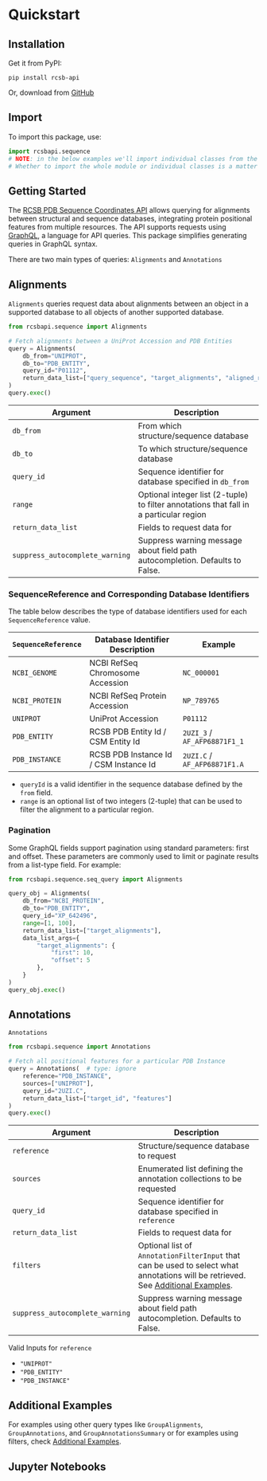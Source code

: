 # Quickstart

## Installation
Get it from PyPI:

    pip install rcsb-api

Or, download from [GitHub](https://github.com/rcsb/py-rcsb-api)

## Import
To import this package, use:
```python
import rcsbapi.sequence
# NOTE: in the below examples we'll import individual classes from the `sequence` module
# Whether to import the whole module or individual classes is a matter of preference
```

## Getting Started
<!-- TODO: can edit the below text -->
The [RCSB PDB Sequence Coordinates API](https://sequence-coordinates.rcsb.org/#sequence-coordinates-api) allows querying for alignments between structural and sequence databases, integrating protein positional features from multiple resources. The API supports requests using [GraphQL](https://graphql.org/), a language for API queries. This package simplifies generating queries in GraphQL syntax. 

<!-- TODO: Add chart of enumerated query structure/sequence databases -->

There are two main types of queries: `Alignments` and `Annotations`

## Alignments
`Alignments` queries request data about alignments between an object in a supported database to all objects of another supported database.

```python
from rcsbapi.sequence import Alignments

# Fetch alignments between a UniProt Accession and PDB Entities
query = Alignments(
    db_from="UNIPROT",
    db_to="PDB_ENTITY",
    query_id="P01112",
    return_data_list=["query_sequence", "target_alignments", "aligned_regions"]
)
query.exec()
```

| Argument  | Description|
| ----------|------------|
|`db_from`  |From which structure/sequence database|
|`db_to`    |To which structure/sequence database|
|`query_id` |Sequence identifier for database specified in `db_from`|
|`range`    |Optional integer list (2-tuple) to filter annotations that fall in a particular region|
|`return_data_list`|Fields to request data for|
|`suppress_autocomplete_warning`|Suppress warning message about field path autocompletion. Defaults to False.|

### SequenceReference and Corresponding Database Identifiers

The table below describes the type of database identifiers used for each `SequenceReference` value.

| `SequenceReference` | Database Identifier Description              | Example                        |
|---------------------|-----------------------------------------------|--------------------------------|
| `NCBI_GENOME`       | NCBI RefSeq Chromosome Accession              | `NC_000001`                    |
| `NCBI_PROTEIN`      | NCBI RefSeq Protein Accession                 | `NP_789765`                    |
| `UNIPROT`           | UniProt Accession                             | `P01112`                       |
| `PDB_ENTITY`        | RCSB PDB Entity Id / CSM Entity Id            | `2UZI_3` / `AF_AFP68871F1_1`   |
| `PDB_INSTANCE`      | RCSB PDB Instance Id / CSM Instance Id        | `2UZI.C` / `AF_AFP68871F1.A`   |

- `queryId` is a valid identifier in the sequence database defined by the `from` field.
- `range` is an optional list of two integers (2-tuple) that can be used to filter the alignment to a particular region.


### Pagination
Some GraphQL fields support pagination using standard parameters: first and offset.
These parameters are commonly used to limit or paginate results from a list-type field. For example:

```python
from rcsbapi.sequence.seq_query import Alignments

query_obj = Alignments(
    db_from="NCBI_PROTEIN",
    db_to="PDB_ENTITY",
    query_id="XP_642496",
    range=[1, 100],
    return_data_list=["target_alignments"],
    data_list_args={
        "target_alignments": {
            "first": 10,
            "offset": 5
        },
    }
)
query_obj.exec()
```

## Annotations
`Annotations`

```python
from rcsbapi.sequence import Annotations

# Fetch all positional features for a particular PDB Instance
query = Annotations(  # type: ignore
    reference="PDB_INSTANCE",
    sources=["UNIPROT"],
    query_id="2UZI.C",
    return_data_list=["target_id", "features"]
)
query.exec()
```

| Argument  | Description|
| ----------|------------|
|`reference`|Structure/sequence database to request|
|`sources`  |Enumerated list defining the annotation collections to be requested|
|`query_id` |Sequence identifier for database specified in `reference`|
|`return_data_list`|Fields to request data for|
|`filters`|Optional list of `AnnotationFilterInput` that can be used to select what annotations will be retrieved. See [Additional Examples](/docs/seq_api/additional_examples.md).|
|`suppress_autocomplete_warning`|Suppress warning message about field path autocompletion. Defaults to False.|

Valid Inputs for `reference`
- `"UNIPROT"`
- `"PDB_ENTITY"`
- `"PDB_INSTANCE"`

## Additional Examples
For examples using other query types like `GroupAlignments`, `GroupAnnotations`, and `GroupAnnotationsSummary` or for examples using filters, check [Additional Examples](/docs/seq_api/additional_examples.md).

## Jupyter Notebooks
<!-- TODO: add Jupyter notebooks here -->